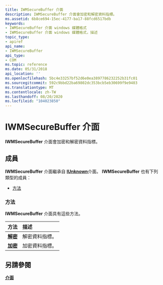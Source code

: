 ```yaml
---
title: IWMSecureBuffer 介面
description: IWMSecureBuffer 介面會加密和解密資料指標。
ms.assetid: 6b8ce694-15ec-4177-ba17-88fcd6517bdb
keywords:
- IWMSecureBuffer 介面 windows 媒體格式
- IWMSecureBuffer 介面 windows 媒體格式，描述
topic_type:
- apiref
api_name:
- IWMSecureBuffer
api_type:
- COM
ms.topic: reference
ms.date: 05/31/2018
api_location: ''
ms.openlocfilehash: 5bc4e33257bf52d6e0ea3897786232252b31fc01
ms.sourcegitcommit: 592c9bbd22ba69802dc353bcb5eb30699f9e9403
ms.translationtype: MT
ms.contentlocale: zh-TW
ms.lasthandoff: 08/20/2020
ms.locfileid: "104023850"
---
```

# <a name="iwmsecurebuffer-interface"></a>IWMSecureBuffer 介面

**IWMSecureBuffer** 介面會加密和解密資料指標。

## <a name="members"></a>成員

**IWMSecureBuffer** 介面繼承自 [**IUnknown**](/windows/desktop/api/unknwn/nn-unknwn-iunknown)介面。 **IWMSecureBuffer** 也有下列類型的成員：

-   [方法](#methods)

### <a name="methods"></a>方法

**IWMSecureBuffer** 介面具有這些方法。



| 方法                                     | 描述                         |
|:-------------------------------------------|:------------------------------------|
| [**解密**](iwmsecurebuffer-decrypt.md) | 解密資料指標。<br/> |
| [**加密**](iwmsecurebuffer-encrypt.md) | 加密資料指標。<br/> |



 

## <a name="see-also"></a>另請參閱

<dl> <dt>

[**介面**](drm-interfaces.md)
</dt> </dl>

 

